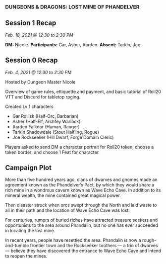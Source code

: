 
### DUNGEONS & DRAGONS: LOST MINE OF PHANDELVER

## Session 1 Recap
_Feb. 18, 2021 @ 12:30 to 2:30 PM_

**DM:** Nicole. **Participants:** Gar, Asher, Aarden. **Absent:** Tarkin, Joe.

## Session 0 Recap
_Feb. 4, 2021 @ 12:30 to 2:30 PM_

Hosted by Dungeon Master Nicole

Overview of game rules, ettiquette and payment, and basic tutorial of Roll20 VTT and Discord for tabletop rpging.

Created Lv 1 characters
- Gar Rollisk (Half-Orc, Barbarian)
- Asher (Half-Elf, Archfey Warlock)
- Aarden Falknor (Human, Ranger)
- Tarkin Shadowdale (Stout Halfling, Rogue)
- Joe Rockseeker (Hill Dwarf, Forge Domain Cleric)

Players asked to send DM a character portrait for Roll20 token; choose a token border; and choose 1 Feat for character.

## Campaign Plot

More than five hundred years ago, clans of dwarves and gnomes made an agreement known as the Phandelver’s Pact, by which they would share a rich mine in a wondrous cavern known as Wave Echo Cave. In addition to its mineral wealth, the mine contained great magical power.

Then disaster struck when orcs swept through the North and laid waste to all in their path and the location of Wave Echo Cave was lost.

For centuries, rumors of buried riches have attracted treasure seekers and opportunists to the area around Phandalin, but no one has ever succeeded in locating the lost mine.

In recent years, people have resettled the area. Phandalin is now a rough-and-tumble frontier town and the Rockseeker brothers — a trio of dwarves — believe they have discovered the entrance to Wave Echo Cave and intend to reopen the mines.
